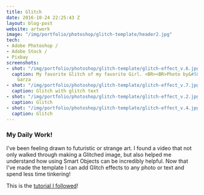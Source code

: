 ```yaml
---
title: Glitch
date: 2016-10-24 22:25:43 Z
layout: blog-post
website: artwork
image: "/img/portfolio/photoshop/glitch-template/header2.jpg"
tech:
- Adobe Photoshop /
- Adobe Stock /
- Pixbay
screenshots:
- shot: "/img/portfolio/photoshop/glitch-template/glitch-effect_v.6.jpg"
  caption: My favorite Glitch of my favorite Girl. <BR><BR>Photo by&#58; Juan Eduardo
    Garza
- shot: "/img/portfolio/photoshop/glitch-template/glitch-effect_v.7.jpg"
  caption: Glitch with glitch text
- shot: "/img/portfolio/photoshop/glitch-template/glitch-effect_v.2.jpg"
  caption: Glitch
- shot: "/img/portfolio/photoshop/glitch-template/glitch-effect_v.4.jpg"
  caption: Glitch
---
```


<style type="text/css">
/*	.portfolio .image-tint {
		background:blue;

  	}*/
</style>

### My Daily Work!

I've been feeling drawn to futuristic or strange art. I found a video that not only walked through making a Glitched image, but also helped me understand how using Smart Objects can be incredibly helpful. Now that I've made the template I can add Glitch effects to any photo or text and spend less time tinkering!

<!--break-->
This is the [tutorial I followed](https://www.youtube.com/watch?v=Zf9EdAjHILw)!


